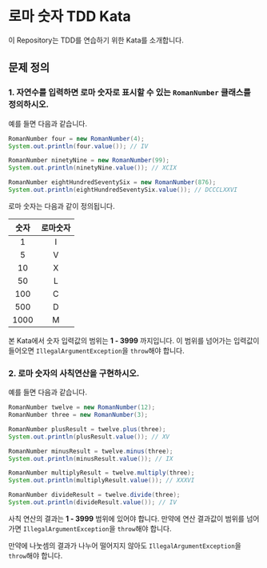 # 로마 숫자 TDD Kata

이 Repository는 TDD를 연습하기 위한 Kata를 소개합니다.

## 문제 정의

### 1. 자연수를 입력하면 로마 숫자로 표시할 수 있는 `RomanNumber` 클래스를 정의하시오.

예를 들면 다음과 같습니다.

```java
RomanNumber four = new RomanNumber(4);
System.out.println(four.value()); // IV

RomanNumber ninetyNine = new RomanNumber(99);
System.out.println(ninetyNine.value()); // XCIX

RomanNumber eightHundredSeventySix = new RomanNumber(876);
System.out.println(eightHundredSeventySix.value()); // DCCCLXXVI
```

로마 숫자는 다음과 같이 정의됩니다.

| 숫자 | 로마숫자 |
|:----:|:--------:|
|  1   |    I     |
|  5   |    V     |
|  10  |    X     |
|  50  |    L     |
| 100  |    C     |
| 500  |    D     |
| 1000 |    M     |

본 Kata에서 숫자 입력값의 범위는 **1 - 3999** 까지입니다.
이 범위를 넘어가는 입력값이 들어오면 `IllegalArgumentException`을 `throw`해야 합니다.

### 2. 로마 숫자의 사칙연산을 구현하시오.

예를 들면 다음과 같습니다.

```java
RomanNumber twelve = new RomanNumber(12);
RomanNumber three = new RomanNumber(3);

RomanNumber plusResult = twelve.plus(three);
System.out.println(plusResult.value()); // XV

RomanNumber minusResult = twelve.minus(three);
System.out.println(minusResult.value()); // IX

RomanNumber multiplyResult = twelve.multiply(three);
System.out.println(multiplyResult.value()); // XXXVI

RomanNumber divideResult = twelve.divide(three);
System.out.println(divideResult.value()); // IV
```

사칙 연산의 결과는 **1 - 3999** 범위에 있어야 합니다. 만약에 연산 결과값이 범위를 넘어가면 `IllegalArgumentException`을 `throw`해야 합니다.

만약에 나눗셈의 결과가 나누어 떨어지지 않아도 `IllegalArgumentException`을 `throw`해야 합니다.

